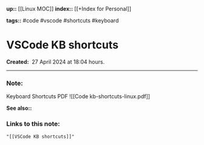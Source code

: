 **up::** [[Linux MOC]]
**index::** [[+Index for Personal]]

**tags::** #code #vscode #shortcuts #keyboard
# VSCode KB shortcuts

**Created:**  27 April 2024 at  18:04 hours.
___
### Note:
Keyboard Shortcuts PDF
![[Code kb-shortcuts-linux.pdf]]


**See also::** 

### Links to this note:
```query
"[[VSCode KB shortcuts]]"
```

